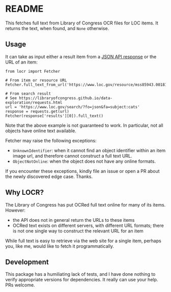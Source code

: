 # README

This fetches full text from Library of Congress OCR files for LOC items. It
returns the text, when found, and `None` otherwise.

## Usage
It can take as input either a result item from a [JSON API response](https://libraryofcongress.github.io/data-exploration/responses.html)
or the URL of an item:

```
from locr import Fetcher

# From item or resource URL
Fetcher.full_text_from_url('https://www.loc.gov/resource/mss85943.001811/')

# From search result
# See https://libraryofcongress.github.io/data-exploration/requests.html
url = 'https://www.loc.gov/search/?fo=json&fa=subject:cats'
response = requests.get(url)
Fetcher(response['results'][0]).full_text()
```

Note that the above example is not guaranteed to work. In particular, not all
objects have online text available.

Fetcher may raise the following exceptions:
- `UnknownIdentifier`: when it cannot find an object identifier within an item
  image url, and therefore cannot construct a full text URL.
- `ObjectNotOnline`: when the object does not have any online formats.

If you encounter these exceptions, kindly file an issue or open a PR about the
newly discovered edge case. Thanks.

## Why LOCR?

The Library of Congress has put OCRed full text online for many of its items.
However:
- the API does not in general return the URLs to these items
- OCRed text exists on different servers, with different URL formats; there is
  not one single way to construct the relevant URL for an item

While full text is easy to retrieve via the web site for a single item, perhaps
you, like me, would like to fetch it programmatically.

## Development

This package has a humiliating lack of tests, and I have done nothing to verify
appropriate versions for dependencies. It really can use your help. PRs welcome.
